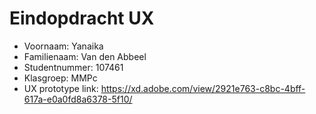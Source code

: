 # Eindopdracht UX

- Voornaam: Yanaika
- Familienaam: Van den Abbeel
- Studentnummer: 107461
- Klasgroep: MMPc
- UX prototype link: https://xd.adobe.com/view/2921e763-c8bc-4bff-617a-e0a0fd8a6378-5f10/